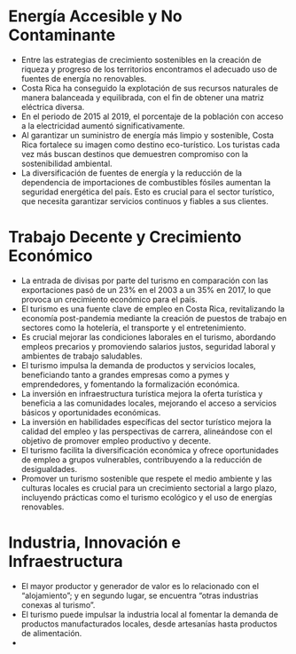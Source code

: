 
# Energía Accesible y No Contaminante

- Entre las estrategias de crecimiento sostenibles en la creación de riqueza y progreso de los territorios encontramos el adecuado uso de fuentes de energía no renovables.
- Costa Rica ha conseguido la explotación de sus recursos naturales de manera balanceada y equilibrada, con el fin de obtener una matriz eléctrica diversa.
- En el periodo de 2015 al 2019, el porcentaje de la población con acceso a la electricidad aumentó significativamente.
- Al garantizar un suministro de energía más limpio y sostenible, Costa Rica fortalece su imagen como destino eco-turístico. Los turistas cada vez más buscan destinos que demuestren compromiso con la sostenibilidad ambiental.
- La diversificación de fuentes de energía y la reducción de la dependencia de importaciones de combustibles fósiles aumentan la seguridad energética del país. Esto es crucial para el sector turístico, que necesita garantizar servicios continuos y fiables a sus clientes.

# Trabajo Decente y Crecimiento Económico

- La entrada de divisas por parte del turismo en comparación con las exportaciones pasó de un 23% en el 2003 a un 35% en 2017, lo que provoca un crecimiento económico para el país.
- El turismo es una fuente clave de empleo en Costa Rica, revitalizando la economía post-pandemia mediante la creación de puestos de trabajo en sectores como la hotelería, el transporte y el entretenimiento.
- Es crucial mejorar las condiciones laborales en el turismo, abordando empleos precarios y promoviendo salarios justos, seguridad laboral y ambientes de trabajo saludables.
- El turismo impulsa la demanda de productos y servicios locales, beneficiando tanto a grandes empresas como a pymes y emprendedores, y fomentando la formalización económica.
- La inversión en infraestructura turística mejora la oferta turística y beneficia a las comunidades locales, mejorando el acceso a servicios básicos y oportunidades económicas.
- La inversión en habilidades específicas del sector turístico mejora la calidad del empleo y las perspectivas de carrera, alineándose con el objetivo de promover empleo productivo y decente.
- El turismo facilita la diversificación económica y ofrece oportunidades de empleo a grupos vulnerables, contribuyendo a la reducción de desigualdades.
- Promover un turismo sostenible que respete el medio ambiente y las culturas locales es crucial para un crecimiento sectorial a largo plazo, incluyendo prácticas como el turismo ecológico y el uso de energías renovables.

# Industria, Innovación e Infraestructura

- El mayor productor y generador de valor es lo relacionado con el “alojamiento”; y en segundo lugar, se encuentra “otras industrias conexas al turismo”.
- El turismo puede impulsar la industria local al fomentar la demanda de productos manufacturados locales, desde artesanías hasta productos de alimentación.
- 

